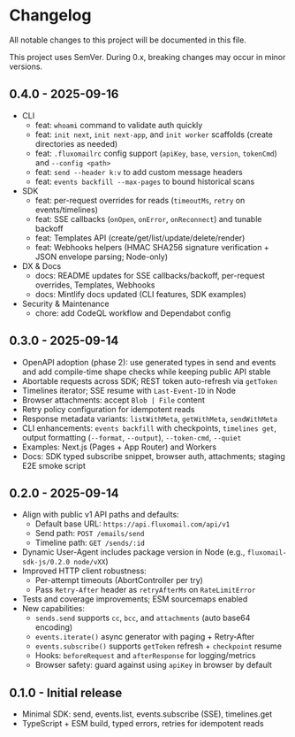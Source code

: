 # Changelog

All notable changes to this project will be documented in this file.

This project uses SemVer. During 0.x, breaking changes may occur in minor versions.

## 0.4.0 - 2025-09-16
- CLI
  - feat: `whoami` command to validate auth quickly
  - feat: `init next`, `init next-app`, and `init worker` scaffolds (create directories as needed)
  - feat: `.fluxomailrc` config support (`apiKey`, `base`, `version`, `tokenCmd`) and `--config <path>`
  - feat: `send --header k:v` to add custom message headers
  - feat: `events backfill --max-pages` to bound historical scans
- SDK
  - feat: per-request overrides for reads (`timeoutMs`, `retry` on events/timelines)
  - feat: SSE callbacks (`onOpen`, `onError`, `onReconnect`) and tunable backoff
  - feat: Templates API (create/get/list/update/delete/render)
  - feat: Webhooks helpers (HMAC SHA256 signature verification + JSON envelope parsing; Node-only)
- DX & Docs
  - docs: README updates for SSE callbacks/backoff, per-request overrides, Templates, Webhooks
  - docs: Mintlify docs updated (CLI features, SDK examples)
- Security & Maintenance
  - chore: add CodeQL workflow and Dependabot config

## 0.3.0 - 2025-09-14
- OpenAPI adoption (phase 2): use generated types in send and events and add compile-time shape checks while keeping public API stable
- Abortable requests across SDK; REST token auto-refresh via `getToken`
- Timelines iterator; SSE resume with `Last-Event-ID` in Node
- Browser attachments: accept `Blob | File` content
- Retry policy configuration for idempotent reads
- Response metadata variants: `listWithMeta`, `getWithMeta`, `sendWithMeta`
- CLI enhancements: `events backfill` with checkpoints, `timelines get`, output formatting (`--format`, `--output`), `--token-cmd`, `--quiet`
- Examples: Next.js (Pages + App Router) and Workers
- Docs: SDK typed subscribe snippet, browser auth, attachments; staging E2E smoke script

## 0.2.0 - 2025-09-14
- Align with public v1 API paths and defaults:
  - Default base URL: `https://api.fluxomail.com/api/v1`
  - Send path: `POST /emails/send`
  - Timeline path: `GET /sends/:id`
- Dynamic User-Agent includes package version in Node (e.g., `fluxomail-sdk-js/0.2.0 node/vXX`)
- Improved HTTP client robustness:
  - Per-attempt timeouts (AbortController per try)
  - Pass `Retry-After` header as `retryAfterMs` on `RateLimitError`
- Tests and coverage improvements; ESM sourcemaps enabled
- New capabilities:
  - `sends.send` supports `cc`, `bcc`, and `attachments` (auto base64 encoding)
  - `events.iterate()` async generator with paging + Retry‑After
  - `events.subscribe()` supports `getToken` refresh + `checkpoint` resume
  - Hooks: `beforeRequest` and `afterResponse` for logging/metrics
  - Browser safety: guard against using `apiKey` in browser by default

## 0.1.0 - Initial release
- Minimal SDK: send, events.list, events.subscribe (SSE), timelines.get
- TypeScript + ESM build, typed errors, retries for idempotent reads
